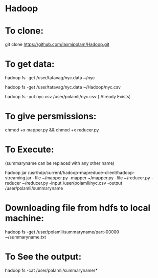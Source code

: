 # Hadoop

# To clone:

git clone https://github.com/laxmipolam/Hadoop.git

# To get data:
hadoop fs -get /user/tatavag/nyc.data ~/nyc


hadoop fs -get /user/tatavag/nyc.data ~/Hadoop/nyc.csv

hadoop fs -put nyc.csv /user/polamli/nyc.csv ( Already Exists)

# To give persmissions:

chmod +x mapper.py && chmod +x reducer.py

# To Execute:

(summaryname can be replaced with any other name)

hadoop jar /usr/hdp/current/hadoop-mapreduce-client/hadoop-streaming.jar -file ~/mapper.py -mapper ~/mapper.py -file ~/reducer.py -reducer ~/reducer.py -input /user/polamli/nyc.csv -output /user/polamli/summaryname

# Downloading file from hdfs to local machine:

hadoop fs -get /user/polamli/summaryname/part-00000 ~/summaryname.txt

# To See the output:

hadoop fs -cat /user/polamli/summaryname/*
